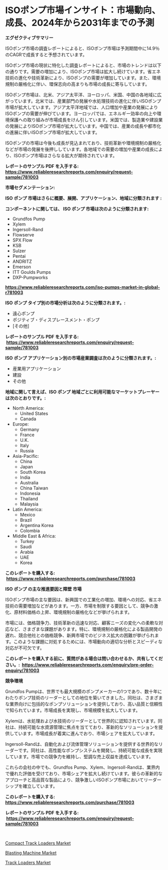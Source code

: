 <p><h1>ISOポンプ市場インサイト：市場動向、成長、2024年から2031年までの予測</h1></p><p><strong>エグゼクティブサマリー</strong></p>
<p><p>ISOポンプ市場の調査レポートによると、ISOポンプ市場は予測期間中に14.9％のCAGRで成長すると予想されています。</p><p>ISOポンプ市場の現状に特化した調査レポートによると、市場のトレンドは以下の通りです。需要の増加により、ISOポンプ市場は拡大し続けています。省エネ技術の進化や技術革新により、ISOポンプの需要が増加しています。また、環境規制の厳格化に伴い、環保志向の高まりも市場の成長に寄与しています。</p><p>ISOポンプ市場は、北米、アジア太平洋、ヨーロッパ、米国、中国の各地域に広がっています。北米では、産業部門の発展や水処理技術の進化に伴いISOポンプ市場が拡大しています。アジア太平洋地域では、人口増加や産業の発展によりISOポンプの需要が伸びています。ヨーロッパでは、エネルギー効率の向上や環境保護への取り組みが市場成長をけん引しています。米国では、製造業や建設業の発展によりISOポンプ市場が拡大しています。中国では、産業の成長や都市化の進展に伴いISOポンプ市場が拡大しています。</p><p>ISOポンプの市場は今後も成長が見込まれており、技術革新や環境規制の厳格化などが市場の発展を後押ししています。各地域での需要の増加や産業の成長により、ISOポンプ市場はさらなる拡大が期待されています。</p></p>
<p><strong>レポートのサンプル PDF を入手する: <a href="https://www.reliableresearchreports.com/enquiry/request-sample/781003">https://www.reliableresearchreports.com/enquiry/request-sample/781003</a></strong></p>
<p><strong>市場セグメンテーション:</strong></p>
<p><strong> ISO ポンプ 市場はさらに概要、展開、アプリケーション、地域に分類されます :</strong></p>
<p><strong>コンポーネントに関しては、 ISO ポンプ 市場は次のように分類されます: &nbsp;</strong></p>
<p><ul><li>Grundfos Pump</li><li>Xylem</li><li>Ingersoll-Rand</li><li>Flowserve</li><li>SPX Flow</li><li>KSB</li><li>Sulzer</li><li>Pentai</li><li>ANDRITZ</li><li>Emerson</li><li>ITT Goulds Pumps</li><li>DXP-Pumpworks</li></ul></p>
<p><strong><a href="https://www.reliableresearchreports.com/iso-pumps-market-in-global-r781003">https://www.reliableresearchreports.com/iso-pumps-market-in-global-r781003</a></strong></p>
<p><strong> ISO ポンプ タイプ別の市場分析は次のように分類されます。:</strong></p>
<p><ul><li>遠心ポンプ</li><li>ポジティブ・ディスプレースメント・ポンプ</li><li>[その他]</li></ul></p>
<p><strong>レポートのサンプル PDF を入手する: &nbsp;<a href="https://www.reliableresearchreports.com/enquiry/request-sample/781003">https://www.reliableresearchreports.com/enquiry/request-sample/781003</a></strong></p>
<p><strong> ISO ポンプ アプリケーション別の市場産業調査は次のように分類されます。:</strong></p>
<p><ul><li>産業用アプリケーション</li><li>建設</li><li>その他</li></ul></p>
<p><strong>地域に関して言えば、ISO ポンプ 地域ごとに利用可能なマーケットプレーヤーは次のとおりです。:</strong></p>
<p><ul>
    <li>
        North America:
        <ul>
            <li>United States</li>
            <li>Canada</li>
        </ul>
    </li>
    <li>
        Europe:
        <ul>
            <li>Germany</li>
            <li>France</li>
            <li>U.K.</li>
            <li>Italy</li>
            <li>Russia</li>
        </ul>
    </li>
    <li>
        Asia-Pacific:
        <ul>
            <li>China</li>
            <li>Japan</li>
            <li>South Korea</li>
            <li>India</li>
            <li>Australia</li>
            <li>China Taiwan</li>
            <li>Indonesia</li>
            <li>Thailand</li>
            <li>Malaysia</li>
        </ul>
    </li>
    <li>
        Latin America:
        <ul>
            <li>Mexico</li>
            <li>Brazil</li>
            <li>Argentina Korea</li>
            <li>Colombia</li>
        </ul>
    </li>
    <li>
        Middle East & Africa:
        <ul>
            <li>Turkey</li>
            <li>Saudi</li>
            <li>Arabia</li>
            <li>UAE</li>
            <li>Korea</li>
        </ul>
    </li>
    </ul></p>
<p><strong>このレポートを購入する: &nbsp;<a href="https://www.reliableresearchreports.com/purchase/781003">https://www.reliableresearchreports.com/purchase/781003</a></strong></p>
<p><strong>ISO ポンプ の主な推進要因と障壁 市場</strong></p>
<p><p>ISOポンプ市場の主な要因は、新興国での工業化の増加、環境への対応、省エネ技術の需要増加などがあります。一方、市場を制限する要因として、競争の激化、原材料価格の上昇、環境規制の厳格化などが挙げられます。</p><p>市場には、価格競争力、技術革新の迅速な対応、顧客ニーズの変化への柔軟な対応など、さまざまな課題があります。特に、環境規制の厳格化による製品開発の遅れ、競合他社との価格競争、新興市場でのビジネス拡大の困難が挙げられます。このような課題に対処するためには、市場動向の適切な分析とスピーディな対応が不可欠です。</p></p>
<p><strong>このレポートを購入する前に、質問がある場合は問い合わせるか、共有してください。:&nbsp; <a href="https://www.reliableresearchreports.com/enquiry/pre-order-enquiry/781003">https://www.reliableresearchreports.com/enquiry/pre-order-enquiry/781003</a></strong></p>
<p><strong>競争環境</strong></p>
<p><p>Grundfos Pumpは、世界でも最大規模のポンプメーカーの1つであり、数十年にわたりポンプ技術のリーダーとしての地位を築いてきました。同社は、さまざまな業界向けに包括的なポンプソリューションを提供しており、高い品質と信頼性で知られています。市場成長を実現し、市場規模を拡大しています。</p><p>Xylemは、水処理および水技術のリーダーとして世界的に認知されています。同社は、持続可能な水資源管理に焦点を当てており、革新的なソリューションを提供しています。市場成長が着実に進んでおり、市場シェアを拡大しています。</p><p>Ingersoll-Randは、自動化および流体管理ソリューションを提供する世界的なリーダーです。同社は、高性能なポンプシステムを開発し、持続可能な成長を実現しています。市場での競争力を維持し、堅調な売上収益を達成しています。</p><p>これらの会社の中でも、Grundfos Pump、Xylem、Ingersoll-Randは、業界内で優れた評価を受けており、市場シェアを拡大し続けています。彼らの革新的なアプローチと高品質な製品により、競争激しいISOポンプ市場においてリーダーシップを確立しています。</p></p>
<p><strong>このレポートを購入する: &nbsp; <a href="https://www.reliableresearchreports.com/purchase/781003">https://www.reliableresearchreports.com/purchase/781003</a></strong></p>
<p><strong>レポートのサンプル PDF を入手する: &nbsp;<a href="https://www.reliableresearchreports.com/enquiry/request-sample/781003">https://www.reliableresearchreports.com/enquiry/request-sample/781003</a></strong><strong></strong></p>
<p>&nbsp;</p>
<p><p><a href="https://github.com/gdfhhhj/Market-Research-Report-List-4/blob/main/compact-track-loaders-market.md">Compact Track Loaders Market</a></p><p><a href="https://github.com/RichRobinson5/Market-Research-Report-List-4/blob/main/blasting-machine-market.md">Blasting Machine Market</a></p><p><a href="https://github.com/julyju69/Market-Research-Report-List-2/blob/main/track-loaders-market.md">Track Loaders Market</a></p></p>